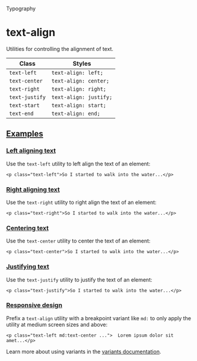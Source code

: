 Typography

# text-align

Utilities for controlling the alignment of text.

| Class          | Styles                 |
| -------------- | ---------------------- |
| `text-left`    | `text-align: left;`    |
| `text-center`  | `text-align: center;`  |
| `text-right`   | `text-align: right;`   |
| `text-justify` | `text-align: justify;` |
| `text-start`   | `text-align: start;`   |
| `text-end`     | `text-align: end;`     |

## [Examples](#examples)

### [Left aligning text](#left-aligning-text)

Use the `text-left` utility to left align the text of an element:

```
<p class="text-left">So I started to walk into the water...</p>
```

### [Right aligning text](#right-aligning-text)

Use the `text-right` utility to right align the text of an element:

```
<p class="text-right">So I started to walk into the water...</p>
```

### [Centering text](#centering-text)

Use the `text-center` utility to center the text of an element:

```
<p class="text-center">So I started to walk into the water...</p>
```

### [Justifying text](#justifying-text)

Use the `text-justify` utility to justify the text of an element:

```
<p class="text-justify">So I started to walk into the water...</p>
```

### [Responsive design](#responsive-design)

Prefix a `text-align` utility with a breakpoint variant like `md:` to only apply the utility at medium screen sizes and above:

```
<p class="text-left md:text-center ...">  Lorem ipsum dolor sit amet...</p>
```

Learn more about using variants in the [variants documentation](/docs/hover-focus-and-other-states).
